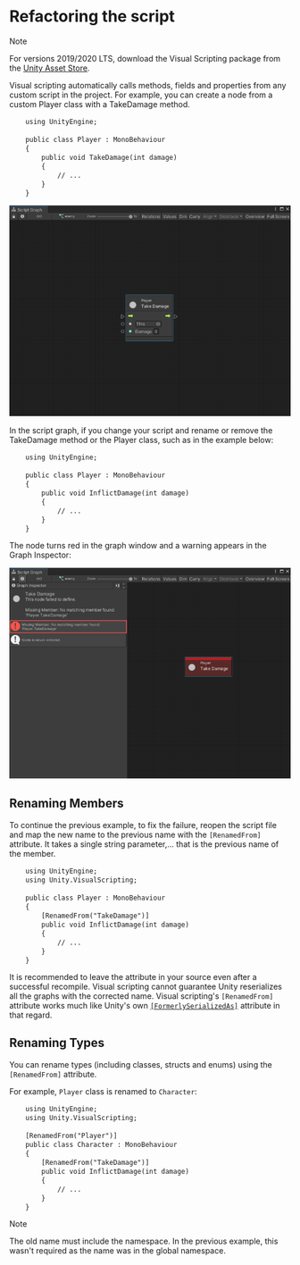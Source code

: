 # Refactoring the script

> [!NOTE]
> For versions 2019/2020 LTS, download the Visual Scripting package from the [Unity Asset Store](https://assetstore.unity.com/packages/tools/visual-bolt-163802).

Visual scripting automatically calls methods, fields and properties from any custom script in the project. For example, you can create a node from a custom Player class with a TakeDamage method.

```
    using UnityEngine;

    public class Player : MonoBehaviour
    {
        public void TakeDamage(int damage)
        {
            // ...
        }
    }
```

![](images/vs-refactoring-script-node-example.png)

In the script graph, if you change your script and rename or remove the TakeDamage method or the Player class, such as in the example below:

```
    using UnityEngine;

    public class Player : MonoBehaviour
    {
        public void InflictDamage(int damage)
        {
            // ...
        }
    }
```

The node turns red in the graph window and a warning appears in the Graph Inspector:  

![](images/vs-refactoring-script-node-error-example.png)


## Renaming Members

To continue the previous example, to fix the failure, reopen the script file and map the new name to the previous name with the `[RenamedFrom]` attribute. It takes a single string parameter,... that is the previous name of the member.

```
    using UnityEngine;
    using Unity.VisualScripting;

    public class Player : MonoBehaviour
    {
        [RenamedFrom("TakeDamage")]
        public void InflictDamage(int damage)
        {
            // ...
        }
    }
```

It is recommended to leave the attribute in your source even after a successful recompile. Visual scripting cannot guarantee Unity reserializes all the graphs with the corrected name. Visual scripting's `[RenamedFrom]` attribute works much like Unity's own [`[FormerlySerializedAs]`](https://docs.unity3d.com/ScriptReference/Serialization.FormerlySerializedAsAttribute.html) attribute in that regard.

## Renaming Types

You can rename types (including classes, structs and enums) using the `[RenamedFrom]` attribute.

For example, `Player` class is renamed to `Character`:

```
    using UnityEngine;
    using Unity.VisualScripting;

    [RenamedFrom("Player")]
    public class Character : MonoBehaviour
    {
        [RenamedFrom("TakeDamage")]
        public void InflictDamage(int damage)
        {
            // ...
        }
    }
```
> [!NOTE]
> The old name must include the namespace. In the previous example, this wasn't required as the name was in the global namespace.
